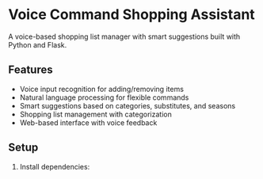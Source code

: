 # Voice Command Shopping Assistant

A voice-based shopping list manager with smart suggestions built with Python and Flask.

## Features

- Voice input recognition for adding/removing items
- Natural language processing for flexible commands
- Smart suggestions based on categories, substitutes, and seasons
- Shopping list management with categorization
- Web-based interface with voice feedback

## Setup

1. Install dependencies:
